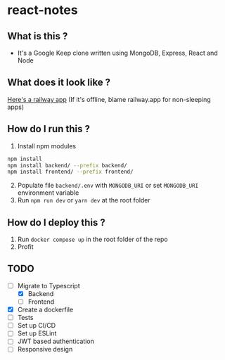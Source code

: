 # react-notes

## What is this ?

- It's a Google Keep clone written using MongoDB, Express, React and Node

## What does it look like ?

[Here's a railway app](https://react-notes-production.up.railway.app/) (If it's offline, blame railway.app for non-sleeping apps)

## How do I run this ?

1. Install npm modules

```bash
npm install
npm install backend/ --prefix backend/
npm install frontend/ --prefix frontend/
```

2. Populate file `backend/.env` with `MONGODB_URI` or set `MONGODB_URI` environment variable
3. Run `npm run dev` or `yarn dev` at the root folder

## How do I deploy this ?

1. Run `docker compose up` in the root folder of the repo
2. Profit

## TODO

- [ ] Migrate to Typescript
  - [x] Backend
  - [ ] Frontend
- [x] Create a dockerfile
- [ ] Tests
- [ ] Set up CI/CD
- [ ] Set up ESLint
- [ ] JWT based authentication
- [ ] Responsive design
